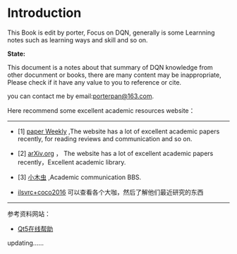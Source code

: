 # Introduction

This Book is edit by porter, Focus on DQN, generally is some Learnning notes such as learning ways and skill and so on. 

**State:**

This document is a notes about that summary of DQN knowledge from other docunment or books, there are many content may be inappropriate, Please check if it have any value to you to reference or cite.


you can contact me by email:porterpan@163.com. 

Here recommend some excellent academic resources website：

----

- [1] [paper Weekly](http://www.paperweekly.site/rank) ,The website has a lot of excellent academic papers recently, for reading reviews and communication and so on.

- [2] [arXiv.org](https://arxiv.org/) ， The website has a lot of excellent academic papers recently，Excellent academic library.

- [3] [小木虫](http://muchong.com/bbs/) ,Academic communication BBS.

- [ilsvrc+coco2016](http://image-net.org/challenges/ilsvrc+coco2016) 可以查看各个大咖，然后了解他们最近研究的东西
---


参考资料网站：

- [Qt5在线帮助](http://doc.qt.io/qt-5/qboxlayout.html)

updating......

